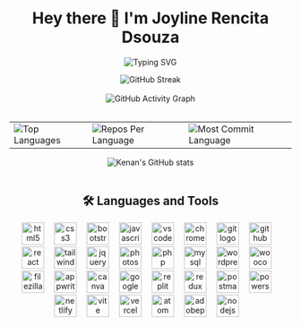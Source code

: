 <div align="center">
<h1>Hey there 👋 I'm Joyline Rencita Dsouza</h1>
  <p align="center">
  
 <img src="https://readme-typing-svg.herokuapp.com?font=Fira+Code&weight=800&pause=500&color=f1c40f&center=true&vCenter=true&width=435&lines=Frontend+Developer;Fullstack+Developer" alt="Typing SVG" />
 </p>
  <img src="https://streak-stats.demolab.com/?user=Joyline-Rencita&theme=highcontrast&hide_border=true" alt="GitHub Streak" />
  <br>
  <br>
   <img src="https://github-readme-activity-graph.vercel.app/graph?username=Joyline-Rencita&custom_title=My%20GitHub%20Activity%20Graph&hide_border=true&border_radius=15&bg_color=000000&color=FFD700&line=1E90FF&point=1E90FF&area_color=000000&title_color=FFD700&area=true" alt="GitHub Activity Graph" />
<br>
<br>
<div align="center">
<table>
  <tr>
    <td>
      <img src="https://github-readme-stats.vercel.app/api/top-langs/?username=Joyline-Rencita&hide=html&hide_border=true&layout=compact&langs_count=8&theme=highcontrast" alt="Top Languages">
    </td>
    <td>
      <img src="https://github-profile-summary-cards.vercel.app/api/cards/repos-per-language?username=Joyline-Rencita&theme=highcontrast&hide_border=true" alt="Repos Per Language">
    </td>
    <td>
      <img src="https://github-profile-summary-cards.vercel.app/api/cards/most-commit-language?username=Joyline-Rencita&theme=highcontrast&hide_border=true" alt="Most Commit Language">
    </td>
  </tr>
</table>

<img src="https://github-readme-stats.vercel.app/api?username=Joyline-Rencita&hide_border=true&border_radius=15&show_icons=true&theme=highcontrast" alt="Kenan's GitHub stats">
<br> <br>
<div align="center">
  <h2>🛠 Languages and Tools</h2>
  <div align="center">
    <img src="https://skillicons.dev/icons?i=html" height="40" alt="html5 logo" style="margin-right: 14px;" />
    <img src="https://skillicons.dev/icons?i=css" height="40" alt="css3 logo" style="margin-right: 14px;" />
    <img src="https://skillicons.dev/icons?i=bootstrap" height="40" alt="bootstrap logo" style="margin-right: 14px;" />
    <img src="https://skillicons.dev/icons?i=js" height="40" alt="javascript logo" style="margin-right: 14px;" />
    <img src="https://cdn.jsdelivr.net/gh/devicons/devicon/icons/vscode/vscode-original.svg" height="40" alt="vscode logo" style="margin-right: 14px;" />
    <img src="https://cdn.jsdelivr.net/gh/devicons/devicon/icons/chrome/chrome-original.svg" height="40" alt="chrome logo" style="margin-right: 14px;" />
    <img src="https://skillicons.dev/icons?i=git" height="40" alt="git logo" style="margin-right: 14px;" />
    <img src="https://skillicons.dev/icons?i=github" height="40" alt="github logo" style="margin-right: 14px;" />
    <img src="https://cdn.simpleicons.org/react/61DAFB" height="40" alt="react logo" style="margin-right: 14px;" />
    <img src="https://skillicons.dev/icons?i=tailwind" height="40" alt="tailwindcss logo" style="margin-right: 14px;" />
    <img src="https://skillicons.dev/icons?i=jquery" height="40" alt="jquery logo" style="margin-right: 14px;" />
    <img src="https://cdn.simpleicons.org/adobephotoshop/31A8FF" height="40" alt="photoshop logo" style="margin-right: 14px;" />
    <img src="https://cdn.jsdelivr.net/gh/devicons/devicon/icons/php/php-original.svg" height="40" alt="php logo" style="margin-right: 14px;" />
    <img src="https://skillicons.dev/icons?i=mysql" height="40" alt="mysql logo" style="margin-right: 14px;" />
    <img src="https://skillicons.dev/icons?i=wordpress" height="40" alt="wordpress logo" style="margin-right: 14px;" />
    <img src="https://cdn.jsdelivr.net/gh/devicons/devicon/icons/woocommerce/woocommerce-original.svg" height="40" alt="woocommerce logo" style="margin-right: 14px;" />
    <img src="https://cdn.jsdelivr.net/gh/devicons/devicon/icons/filezilla/filezilla-plain.svg" height="40" alt="filezilla logo" style="margin-right: 14px;" />
    <img src="https://skillicons.dev/icons?i=appwrite" height="40" alt="appwrite logo" style="margin-right: 14px;" />
    <img src="https://cdn.jsdelivr.net/gh/devicons/devicon/icons/canva/canva-original.svg" height="40" alt="canva logo" style="margin-right: 14px;" />
    <img src="https://cdn.jsdelivr.net/gh/devicons/devicon/icons/google/google-original.svg" height="40" alt="google logo" style="margin-right: 14px;" />
    <img src="https://skillicons.dev/icons?i=replit" height="40" alt="replit logo" style="margin-right: 14px;" />
    <img src="https://skillicons.dev/icons?i=redux" height="40" alt="redux logo" style="margin-right: 14px;" />
    <img src="https://skillicons.dev/icons?i=postman" height="40" alt="postman logo" style="margin-right: 14px;" />
    <img src="https://skillicons.dev/icons?i=powershell" height="40" alt="powershell logo" style="margin-right: 14px;" />
    <img src="https://skillicons.dev/icons?i=netlify" height="40" alt="netlify logo" style="margin-right: 14px;" />
    <img src="https://skillicons.dev/icons?i=vite" height="40" alt="vite logo" style="margin-right: 14px;" />
    <img src="https://skillicons.dev/icons?i=vercel" height="40" alt="vercel logo" style="margin-right: 14px;" />
    <img src="https://skillicons.dev/icons?i=atom" height="40" alt="atom logo" style="margin-right: 14px;" />
    <img src="https://skillicons.dev/icons?i=ps" height="40" alt="adobephotoshop logo" style="margin-right: 14px;" />
    <img src="https://skillicons.dev/icons?i=nodejs" height="40" alt="nodejs logo" style="margin-right: 14px;" />
  </div>
</div>

